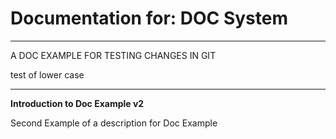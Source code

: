 # Documentation for: DOC System

---

A DOC EXAMPLE FOR TESTING CHANGES IN GIT

test of lower case 

---

**Introduction to Doc Example v2**

Second Example of a description for Doc Example
